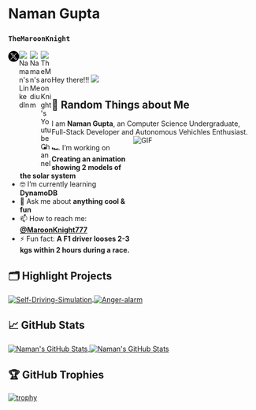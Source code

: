 # Naman Gupta

### `TheMaroonKnight`

<a href="https://twitter.com/MaroonKnight777">
  <img align="left" alt="MaroonKnight777 | X" width="22px" src="./assets/x.png" />
</a>
<a href="https://www.linkedin.com/in/naman-gupta99/">
  <img align="left" alt="Naman's LinkedIn" width="22px" src="https://raw.githubusercontent.com/peterthehan/peterthehan/master/assets/linkedin.svg" />
</a>
<a href="https://medium.com/@themaroonknight">
  <img align="left" alt="Naman's Medium" width="22px" src="./assets/medium.svg" />
</a>
<a href="https://www.youtube.com/channel/UC4DDFEY499bSaPsfCiUq0Yg">
  <img align="left" alt="TheMaroonKnight's Youtube Channel" width="22px" src="https://raw.githubusercontent.com/peterthehan/peterthehan/master/assets/youtube.svg" />
</a>

<br />
<br />

Hey there!!! <img src="https://media.giphy.com/media/hvRJCLFzcasrR4ia7z/giphy.gif" width="20px">

## 🤪 Random Things about Me

I am **Naman Gupta**, an Computer Science Undergraduate, Full-Stack Developer and Autonomous Vehichles Enthusiast.
<img align="right" alt="GIF" src="./assets\stockcarracing.gif" width="250" height="200" />

-   🏎️ I’m working on **Creating an animation showing 2 models of the solar system**
-   🤓 I’m currently learning **DynamoDB**
-   💬 Ask me about **anything cool & fun** 
-   📫 How to reach me: **[@MaroonKnight777](https://twitter.com/MaroonKnight777)**
-   ⚡ Fun fact: **A F1 driver looses 2-3 kgs within 2 hours during a race.**


## 🗂️ Highlight Projects

<a href="https://github.com/naman-gupta99/Self-Driving-Simulation">
  <img align="center" src="https://github-readme-stats.vercel.app/api/pin/?username=naman-gupta99&repo=Self-Driving-Simulation&show_icons=true&line_height=27&title_color=6aa6f8&text_color=8a919a&icon_color=6aa6f8&bg_color=0e1116" alt="Self-Driving-Simulation" />
</a>

<a href="https://github.com/naman-gupta99/Anger-alarm">
  <img align="center" src="https://github-readme-stats.vercel.app/api/pin/?username=naman-gupta99&repo=Anger-alarm&show_icons=true&line_height=27&title_color=6aa6f8&text_color=8a919a&icon_color=6aa6f8&bg_color=0e1116" alt="Anger-alarm" />
</a>

## &#x1f4c8; GitHub Stats

<a href="https://github.com/naman-gupta99">
  <img align="center" src="https://github-readme-stats.vercel.app/api/top-langs/?username=naman-gupta99&hide=c%2B%2B,c,html&title_color=6aa6f8&text_color=8a919a&icon_color=6aa6f8&bg_color=0e1116" alt="Naman's GitHub Stats" />
</a>

<a href="https://github.com/naman-gupta99">
  <img align="center" src="https://github-readme-stats.vercel.app/api?username=naman-gupta99&show_icons=true&line_height=27&count_private=true&title_color=6aa6f8&text_color=8a919a&icon_color=6aa6f8&bg_color=0e1116" alt="Naman's GitHub Stats" />
</a>

## 🏆 GitHub Trophies

[![trophy](https://github-profile-trophy.vercel.app/?username=naman-gupta99&theme=onedark&column=7)](https://github.com/ryo-ma/github-profile-trophy)
